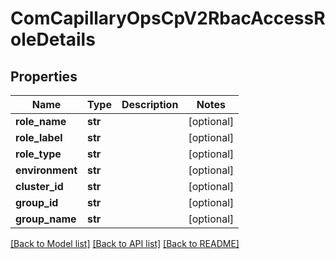 # ComCapillaryOpsCpV2RbacAccessRoleDetails

## Properties
Name | Type | Description | Notes
------------ | ------------- | ------------- | -------------
**role_name** | **str** |  | [optional] 
**role_label** | **str** |  | [optional] 
**role_type** | **str** |  | [optional] 
**environment** | **str** |  | [optional] 
**cluster_id** | **str** |  | [optional] 
**group_id** | **str** |  | [optional] 
**group_name** | **str** |  | [optional] 

[[Back to Model list]](../README.md#documentation-for-models) [[Back to API list]](../README.md#documentation-for-api-endpoints) [[Back to README]](../README.md)

